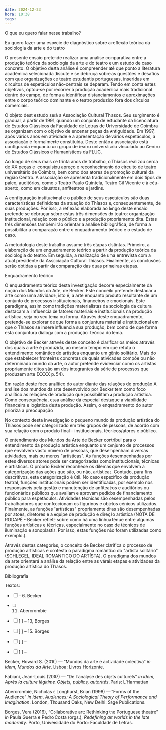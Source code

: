```yaml
---
date: 2024-12-23
hora: 10:38
tags:
---
```





O que eu quero falar nesse trabalho?

Eu quero fazer uma espécie de diagnóstico sobre a reflexão teórica da sociologia da arte e do teatro

O presente ensaio pretende realizar uma análise comparativa entre a produção teórica da sociologia da arte e do teatro e um estudo de caso concreto. O objetivo desta análise é compreender até que ponto a literatura académica selecionada discute e se debruça sobre as questões e desafios com que organizações de teatro estudantis portuguesas, inseridas em circuitos de espetáculos não-centrais se deparam. Tendo em conta estes objetivos, optou-se por recorrer à produção académica mais tradicional dentro do campo, de forma a identificar distanciamentos e aproximações entre o corpo teórico dominante e o teatro produzido fora dos círculos comerciais.

O objeto dest estudo será a Associação Cultural Thíasos. Seu surgimento é gradual, a partir de 1991, quando um conjunto de estudante da licenciatura de Estudos Clássicos da Faculdade de Letras de Universidade de Coimbra se organizam com o objetivo de encenar peças da Antiguidade. Em 1997, após vários anos em atividade e a apresentação de vários espetáculos, a associação é formalmente constituída. Deste então a associação está configurada enquanto um grupo de teatro universitário vinculado ao Centro de Estudos Clássicos e Humanísticos da FLUC.

Ao longo de seus mais de trinta anos de trabalho, o Thíasos realizou cerca de XX peças e  conquistou apreço e reconhecimento do circuito de teatro universitário de Coimbra, bem como dos atores de promoção cultural da região Centro. A associação se apresenta tradicionalmente em dois tipos de palco, auditórios, como o Teatro Paulo Quintela, Teatro Gil Vicente e à céu-aberto, como em claustros, anfiteatros e jardins.

A configuração institucional e o público de seus espetáculos são duas características definidoras da atuação do Thíasos e, consequentemente, de suas produções. Por isso, a reflexão elaborada ao longo deste ensaio pretende se debruçar sobre estas três dimensões do teatro: organização institucional, relação com o público e a produção propriamente dita. Estas três dimensões também irão orientar a análise bibliográfica, de forma a possibilitar a comparação entre o enquadramento teórico e o estudo de caso.

A metodologia deste trabalho assume três etapas distintas. Primeiro, a elaboração de um enquadramento teórico a partir da produção teórica da sociologia do teatro. Em seguida, a realização de uma entrevista com a atual presidente da Associação Cultural Thíasos. Finalmente, as conclusões serão obtidas a partir da comparação das duas primeiras etapas.

Enquadramento teórico

O enquadramento teórico desta investigação decorre especialmente da noção dos Mundos da Arte, de Becker. Este conceito pretende destacar a arte como uma atividade, isto é, a arte enquanto produto resultante de um conjunto de processos institucionais, financeiros e emocionais. Este paradigma, assim como tradições materialistas da sociologia da cultura destacam a  influencia de fatores materiais e institucionais na produção artística, seja no seu tema ou forma. Através deste enquadramento, pretende-se explorar de que forma a conjuntura material e institucional em que o Thíasos se insere influencia sua produção, bem como de que forma esta conjuntura dialoga com a produção  teórica do tema.

O objetivo de Becker através deste conceito é clarificar os meios através dos quais a arte é produzida, ao mesmo tempo em que refuta o entendimento romântico do artística enquanto um gênio solitário. Mais do que estabelecer fronteiras concretas de quais atividades compõe ou não determinado mundo da arte, o autor pretende evidenciar como os artistas propriamente ditos são um dos integrantes da série de processos que produzem arte (XXXX p. 54).

Em razão deste foco analítico do autor diante das relações de produção A análise dos mundos da arte desenvolvido por Becker tem como foco analítico as relações de produção que possibilitam a produção artística. Como consequência, essa análise dá especial destaque a viabilidade financeira e logística desta produção. Assim, o enquadramento do autor prioriza a preocupação

No contexto desta investigação o pequeno mundo da produção artística do Thíasos pode ser categorizado em três grupos de pessoas, de acordo com sua relação com o produto final – institucionais, técnicos/atores e público.

O entendimento dos Mundos da Arte de Becker contribui para o entendimento da produção artística enquanto um conjunto de processos que envolvem vasto número de pessoas, que desempenham diversas atividades, mais ou menos "artísticas". As funções desempenhadas por estes diversos atores pode ser categorizadas como institucionais, técnicas e artísticas. O próprio Becker reconhece os dilemas que envolvem a categorização das ações que são, ou não, artísticas. Contudo, para fins descritivos, esta categorização é útil. No caso específico da produção teatral, funções institucionais podem ser identificadas, por exemplo nos responsáveis pela gestão e manutenção de anfiteatros e auditórios ou funcionários públicos que avaliam e aprovam pedidos de financiamento público para espetáculos. Atividades técnicas são desempenhadas pelos trabalhadores que confeccionam os figurinos e objetos cénicos utilizados. Finalmente, as funções "artísticas" propriamente ditas são desempenhadas por atoes, diretores e a equipe de produção e direção artística (NOTA DE RODAPÈ - Becker reflete sobre como há uma linhua ténue entre algumas funções artísticas e técnicas, especialmente no caso de técnicos de iluminação e sonoplastia. Por isso, estas funções não foram utilizadas como exemplo.). 

Através destas categorias, o conceito de Becker clarifica o processo de produção artísticas e contesta o paradigma romântico do "artista solitário" (SCHLEGEL, IDEAL ROMANTICO DO ARTÍSTA). O paradigma dos mundos da arte orientará a análise da relação entre as várais etapas e atividades da produção artística do Thíasos. 

Bibliografia

Textos:

- [ ] – 6. Becker
 - [ ] 11.  Abercrombie

- [ ] [ ] – 13, Borges

- [ ] [ ] – 15. Borges

- [ ] [ ] –

- [ ] [ ] –

Becker, Howard S. (2010) — “Mundos da arte e actividade colectiva” _in idem_, _Mundos da Arte_. Lisboa: Livros Horizonte.

Fabiani, Jean-Louis (2007) — “De l´analyse des objets culturels” _in idem_, _Après la culture légitime. Objets, publics, autorités_. Paris: L’Harmattan

Abercrombie, Nicholas e Longhurst, Brian (1998) — “Forms of the Audience” _in idem_, _Audiences: A Sociological Theory of Performance and Imagination_. London, Thousand Oaks, New Delhi: Sage Publications.

Borges, Vera (2016), “Collaborative art: Rethinking the Portuguese theatre” _in_ Paula Guerra e Pedro Costa (orgs.), _Redefining art worlds in the late modernity_. Porto, Universidade do Porto: Faculdade de Letras.